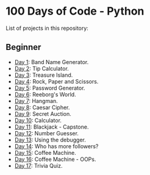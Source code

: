 # 100 Days of Code - Python

List of projects in this repository:

## Beginner
* [Day 1](Day1): Band Name Generator.
* [Day 2](Day2): Tip Calculator.
* [Day 3](Day3): Treasure Island.
* [Day 4](Day4): Rock, Paper and Scissors.
* [Day 5](Day5): Password Generator.
* [Day 6](Day6): Reeborg's World.
* [Day 7](Day7): Hangman.
* [Day 8](Day8): Caesar Cipher.
* [Day 9](Day9): Secret Auction.
* [Day 10](Day10): Calculator.
* [Day 11](Day11): Blackjack - Capstone.
* [Day 12](Day12): Number Guesser.
* [Day 13](Day13): Using the debugger.
* [Day 14](Day14): Who has more followers?
* [Day 15](Day15): Coffee Machine.
* [Day 16](Day16): Coffee Machine - OOPs.
* [Day 17](Day17): Trivia Quiz.
